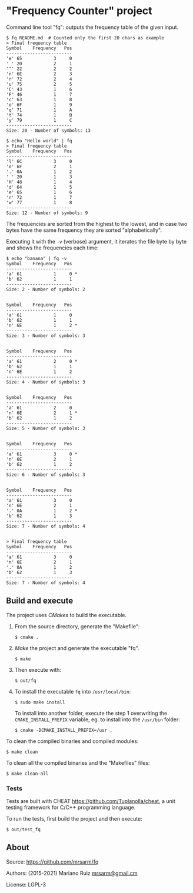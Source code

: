 "Frequency Counter" project
===========================

Command line tool "fq": outputs the frequency table of the given input.

    $ fq README.md	# Counted only the first 20 chars as example
    > Final frequency table
	Symbol    Frequency   Pos
	-------------------------
	'e' 65            3     0
	' ' 20            2     1
	'"' 22            2     2
	'n' 6E            2     3
	'r' 72            2     4
	'u' 75            2     5
	'C' 43            1     6
	'F' 46            1     7
	'c' 63            1     8
	'o' 6F            1     9
	'q' 71            1     A
	't' 74            1     B
	'y' 79            1     C
	-------------------------
    Size: 20 - Number of symbols: 13
    
    $ echo "Hello world" | fq
    > Final frequency table
	Symbol    Frequency   Pos
	-------------------------
	'l' 6C            3     0
	'o' 6F            2     1
	'.' 0A            1     2
	' ' 20            1     3
	'H' 48            1     4
	'd' 64            1     5
	'e' 65            1     6
	'r' 72            1     7
	'w' 77            1     8
	-------------------------
    Size: 12 - Number of symbols: 9

The frequencies are sorted from the highest to
the lowest, and in case two bytes have the same
frequency they are sorted "alphabetically".

Executing it with the `-v` (verbose) argument,
it iterates the file byte by byte and shows the
frequencies each time:

	$ echo "banana" | fq -v
	Symbol    Frequency   Pos
	-------------------------
	'a' 61            1     0 *
	'b' 62            1     1
	-------------------------
	Size: 2 - Number of symbols: 2
	
	
	Symbol    Frequency   Pos
	-------------------------
	'a' 61            1     0
	'b' 62            1     1
	'n' 6E            1     2 *
	-------------------------
	Size: 3 - Number of symbols: 3
	
	
	Symbol    Frequency   Pos
	-------------------------
	'a' 61            2     0 *
	'b' 62            1     1
	'n' 6E            1     2
	-------------------------
	Size: 4 - Number of symbols: 3
	
	
	Symbol    Frequency   Pos
	-------------------------
	'a' 61            2     0
	'n' 6E            2     1 *
	'b' 62            1     2
	-------------------------
	Size: 5 - Number of symbols: 3
	
	
	Symbol    Frequency   Pos
	-------------------------
	'a' 61            3     0 *
	'n' 6E            2     1
	'b' 62            1     2
	-------------------------
	Size: 6 - Number of symbols: 3
	
	
	Symbol    Frequency   Pos
	-------------------------
	'a' 61            3     0
	'n' 6E            2     1
	'.' 0A            1     2 *
	'b' 62            1     3
	-------------------------
	Size: 7 - Number of symbols: 4
	
	
	> Final frequency table
	Symbol    Frequency   Pos
	-------------------------
	'a' 61            3     0
	'n' 6E            2     1
	'.' 0A            1     2
	'b' 62            1     3
	-------------------------
	Size: 7 - Number of symbols: 4


Build and execute
-----------------

The project uses *CMakes* to build the executable.

1. From the source directory, generate the "Makefile":

       $ cmake .

2. *Make* the project and generate the executable "fq".

       $ make

3. Then execute with:

       $ out/fq

4. To install the executable `fq` into `/usr/local/bin`:

       $ sudo make install

   To install into another folder, execute the step 1
   overwriting the `CMAKE_INSTALL_PREFIX` variable, eg.
   to install into the `/usr/bin` folder:

       $ cmake -DCMAKE_INSTALL_PREFIX=/usr .

To clean the compiled binaries and compiled modules:

    $ make clean

To clean all the compiled binaries and the "Makefiles" files:

    $ make clean-all


### Tests

Tests are built with CHEAT <https://github.com/Tuplanolla/cheat>,
a unit testing framework for C/C++ programming language.

To run the tests, first build the project and then execute:

    $ out/test_fq


About
-----

Source: https://github.com/mrsarm/fq

Authors: (2015-2021) Mariano Ruiz <mrsarm@gmail.cm>

License: LGPL-3
